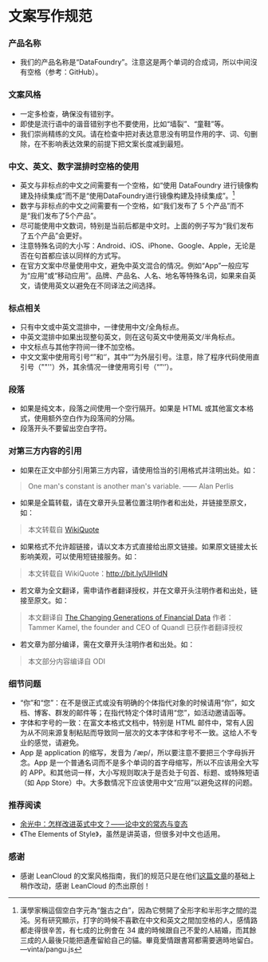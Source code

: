 # 文案写作规范

### 产品名称
- 我们的产品名称是“DataFoundry”。注意这是两个单词的合成词，所以中间沒有空格（参考：GitHub）。

### 文案风格
- 一定多检查，确保没有错别字。
- 即使是流行语中的谐音错别字也不要使用，比如“墙裂”、“童鞋”等。
- 我们崇尚精练的文风。请在检查中把对表达意思没有明显作用的字、词、句删除，在不影响表达效果的前提下把文案长度减到最短。

### 中文、英文、数字混排时空格的使用
- 英文与非标点的中文之间需要有一个空格，如“使用 DataFoundry 进行镜像构建及持续集成”而不是“使用DataFoundry进行镜像构建及持续集成”。[^1]
- 数字与非标点的中文之间需要有一个空格，如“我们发布了 5 个产品”而不是“我们发布了5个产品”。
- 尽可能使用中文数词，特别是当前后都是中文时。上面的例子写为“我们发布了五个产品”会更好。
- 注意特殊名词的大小写：Android、iOS、iPhone、Google、Apple，无论是否在句首都应该以同样的方式写。
- 在官方文案中尽量使用中文，避免中英文混合的情况。例如“App”一般应写为“应用”或“移动应用”。品牌、产品名、人名、地名等特殊名词，如果来自英文，请使用英文以避免在不同译法之间选择。

### 标点相关
- 只有中文或中英文混排中，一律使用中文/全角标点。
- 中英文混排中如果出现整句英文，则在这句英文中使用英文/半角标点。
- 中文标点与其他字符间一律不加空格。
- 中文文案中使用弯引号“”和‘’，其中“”为外层引号。注意，除了程序代码使用直引号（""''）外，其余情况一律使用弯引号（“”‘’）。
	
### 段落
- 如果是纯文本，段落之间使用一个空行隔开。如果是 HTML 或其他富文本格式，使用额外空白作为段落间的分隔。
- 段落开头不要留出空白字符。

### 对第三方内容的引用
- 如果在正文中部分引用第三方内容，请使用恰当的引用格式并注明出处。如：

> One man's constant is another man's variable. —— Alan Perlis

- 如果是全篇转载，请在文章开头显著位置注明作者和出处，并链接至原文，如：

> 本文转载自 [WikiQuote](http://en.wikiquote.org/wiki/Alan_Perlis)

- 如果格式不允许超链接，请以文本方式直接给出原文链接。如果原文链接太长影响美观，可以使用短链接服务。如：

>本文转载自 WikiQuote：http://bit.ly/UlHIdN

- 若文章为全文翻译，需申请作者翻译授权，并在文章开头注明作者和出处，链接至原文。如：

> 本文翻译自 [The Changing Generations of Financial Data](https://www.quandl.com/blog/alternative-data)
作者：Tammer Kamel, the founder and CEO of Quandl
已获作者翻译授权

- 若文章为部分编译，需在文章开头注明作者和出处。如：
 
> 本文部分内容编译自 ODI

### 细节问题
- “你”和“您”：在不是很正式或没有明确的个体指代对象的时候请用“你”，如文档、博客、群发的邮件等；在指代特定个体时请用“您”，如活动邀请函等。
- 字体和字号的一致：在富文本格式文档中，特别是 HTML 邮件中，常有人因为从不同来源复制粘贴而导致同一层次的文本字体和字号不一致。这给人不专业的感觉，请避免。
- App 是 application 的缩写，发音为 /ˈæp/，所以要注意不要把三个字母拆开念。App 是一个普通名词而不是多个单词的首字母缩写，所以不应该用全大写的 APP。和其他词一样，大小写规则取决于是否处于句首、标题、或特殊短语（如 App Store）中。大多数情况下应该使用中文“应用”以避免这样的问题。

### 推荐阅读
- [余光中：怎样改进英式中文？——论中文的常态与变态](http://open.leancloud.cn/improve-chinese.html "余光中：怎样改进英式中文？——论中文的常态与变态")
- 《The Elements of Style》，虽然是讲英语，但很多对中文也适用。

### 感谢
- 感谢 LeanCloud 的文案风格指南，我们的规范只是在他们[这篇文章](http://open.leancloud.cn/copywriting-style-guide.html)的基础上稍作改动，感谢 LeanCloud 的杰出原创！

[^1]: 漢學家稱這個空白字元為“盤古之白”，因為它劈開了全形字和半形字之間的混沌。另有研究顯示，打字的時候不喜歡在中文和英文之間加空格的人，感情路都走得很辛苦，有七成的比例會在 34 歲的時候跟自己不愛的人結婚，而其餘三成的人最後只能把遺產留給自己的貓。畢竟愛情跟書寫都需要適時地留白。 —vinta/pangu.js
